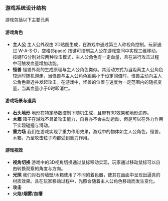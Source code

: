 ### 游戏系统设计结构

游戏包括以下主要元素

#### 游戏角色

* **主人公** 主人公外观由 2D贴图生成，在游戏中通过第三人称视角控制。玩家通过 W-A-S-D，空格(Space) 按键可控制主人公在游戏空间中实现三维移动。按键FG分别对应两种攻击模式，主人公角色有一定血量，且在进行攻击过程中可触发血量增加功能。
* **怪兽** 怪兽外观的生成原理与主人公角色类似。其活动方式为当距离主人公角色较远时随机游走，当怪兽与主人公角色距离小于设定阈值时，怪兽主动向主人公角色靠近并发起攻击。在游戏中，怪兽的位置与速度为一定范围内的随机变量，当其血量小于0时即消亡。



#### 游戏场景与道具

* **石头地形** 地形在特定参数控制下随机生成，且带有3D效果和地形边界。
* **木箱** 箱子在游戏不具备攻击能力，自身亦不会主动运动，但是可以在外力作用下实现碰撞与滑动。
* **重力场** 我们在游戏实现了重力作用效果，游戏中的物体如主人公角色，怪兽，木箱，乃至攻击粒子均都受到重力作用。



#### 游戏视效

* **视角切换** 游戏中的3D视角切换通过鼠标移动实现，玩家通过移动鼠标可以自由转换观察的角度与方向。
* **光照** 我们对石砖墙壁/木箱使用了不同的着色器，使其在画面中呈现出逼真的材质效果。且在玩家移动过程中，光照会随着主人公角色移动而发生变化。
* **攻击** 
* **火焰/烟雾/血槽**



